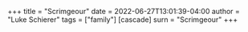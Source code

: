 +++
title = "Scrimgeour"
date = 2022-06-27T13:01:39-04:00
author = "Luke Schierer"
tags = ["family"]
[cascade]
  surn = "Scrimgeour"
+++

